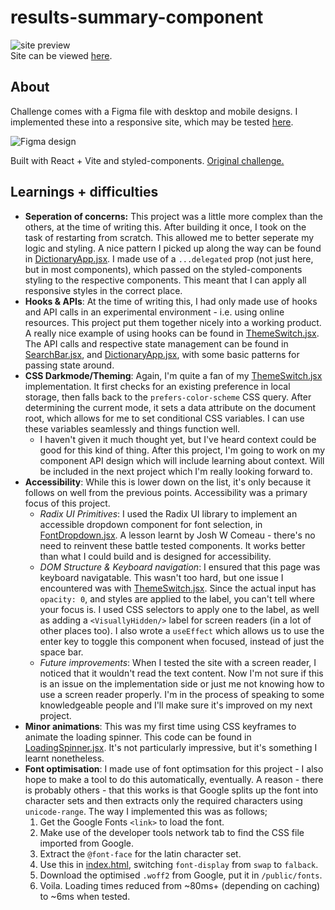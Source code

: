 # results-summary-component
![site preview](https://media.giphy.com/media/3VG0Bce8Y6cIqh3gUG/giphy.gif)<br>
Site can be viewed [here](https://shiny-dodol-0792de.netlify.app/).

## About
Challenge comes with a Figma file with desktop and mobile designs. I implemented these into a responsive site, which may be tested [here](https://shiny-dodol-0792de.netlify.app/).

![Figma design](https://i.imgur.com/PUCIXiX.png)

Built with React + Vite and styled-components. [Original challenge.](https://www.frontendmentor.io/challenges/dictionary-web-app-h5wwnyuKFL) 


## Learnings + difficulties
- **Seperation of concerns:** This project was a little more complex than the others, at the time of writing this. After building it once, I took on the task of restarting from scratch. This allowed me to better seperate my logic and styling. A nice pattern I picked up along the way can be found in [DictionaryApp.jsx](https://github.com/gLevaa/frontend-mentor/blob/main/dictionary-web-app/src/components/DictionaryApp/DictionaryApp.jsx). I made use of a ``...delegated`` prop (not just here, but in most components), which passed on the styled-components styling to the respective components. This meant that I can apply all responsive styles in the correct place.
- **Hooks & APIs**: At the time of writing this, I had only made use of hooks and API calls in an experimental environment - i.e. using online resources. This project put them together nicely into a working product. A really nice example of using hooks can be found in [ThemeSwitch.jsx](https://github.com/gLevaa/frontend-mentor/blob/main/dictionary-web-app/src/components/ThemeSwitch/ThemeSwitch.jsx). The API calls and respective state management can be found in [SearchBar.jsx](https://github.com/gLevaa/frontend-mentor/blob/main/dictionary-web-app/src/components/SearchBar/SearchBar.jsx), and [DictionaryApp.jsx](https://github.com/gLevaa/frontend-mentor/blob/main/dictionary-web-app/src/components/DictionaryApp/DictionaryApp.jsx), with some basic patterns for passing state around.
- **CSS Darkmode/Theming**: Again, I'm quite a fan of my [ThemeSwitch.jsx](https://github.com/gLevaa/frontend-mentor/blob/main/dictionary-web-app/src/components/ThemeSwitch/ThemeSwitch.jsx) implementation. It first checks for an existing preference in local storage, then falls back to the ``prefers-color-scheme`` CSS query. After determining the current mode, it sets a data attribute on the document root, which allows for me to set conditional CSS variables. I can use these variables seamlessly and things function well.
  - I haven't given it much thought yet, but I've heard context could be good for this kind of thing. After this project, I'm going to work on my component API design which will include learning about context. Will be included in the next project which I'm really looking forward to.
- **Accessibility**: While this is lower down on the list, it's only because it follows on well from the previous points. Accessibility was a primary focus of this project. 
  - *Radix UI Primitives*: I used the Radix UI library to implement an accessible dropdown component for font selection, in [FontDropdown.jsx](https://github.com/gLevaa/frontend-mentor/blob/main/dictionary-web-app/src/components/Header/FontDropdown.jsx). A lesson learnt by Josh W Comeau - there's no need to reinvent these battle tested components. It works better than what I could build and is designed for accessibility.
  - *DOM Structure & Keyboard navigation*: I ensured that this page was keyboard navigatable. This wasn't too hard, but one issue I encountered was with [ThemeSwitch.jsx](https://github.com/gLevaa/frontend-mentor/blob/main/dictionary-web-app/src/components/ThemeSwitch/ThemeSwitch.jsx). Since the actual input has ``opacity: 0``, and styles are applied to the label, you can't tell where your focus is. I used CSS selectors to apply one to the label, as well as adding a ``<VisuallyHidden/>`` label for screen readers (in a lot of other places too). I also wrote a ``useEffect`` which allows us to use the enter key to toggle this component when focused, instead of just the space bar.
  - *Future improvements*: When I tested the site with a screen reader, I noticed that it wouldn't read the text content. Now I'm not sure if this is an issue on the implementation side or just me not knowing how to use a screen reader properly. I'm in the process of speaking to some knowledgeable people and I'll make sure it's improved on my next project.
- **Minor animations**: This was my first time using CSS keyframes to animate the loading spinner. This code can be found in [LoadingSpinner.jsx](https://github.com/gLevaa/frontend-mentor/blob/main/dictionary-web-app/src/components/LoadingSpinner/LoadingSpinner.jsx). It's not particularly impressive, but it's something I learnt nonetheless.
- **Font optimisation**: I made use of font optimsation for this project - I also hope to make a tool to do this automatically, eventually. A reason - there is probably others - that this works is that Google splits up the font into character sets and then extracts only the required characters using ``unicode-range``. The way I implemented this was as follows;
  1. Get the Google Fonts ``<link>`` to load the font.
  2. Make use of the developer tools network tab to find the CSS file imported from Google.
  3. Extract the ``@font-face`` for the latin character set.
  4. Use this in [index.html](https://github.com/gLevaa/frontend-mentor/blob/main/dictionary-web-app/index.html#L8), switching ``font-display`` from ``swap`` to ``falback``.
  5. Download the optimised ``.woff2`` from Google, put it in ``/public/fonts``.
  6. Voila. Loading times reduced from ~80ms+ (depending on caching) to ~6ms when tested.
